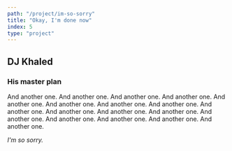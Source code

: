 ```yaml
---
path: "/project/im-so-sorry"
title: "Okay, I'm done now"
index: 5
type: "project"
---
```

## DJ Khaled
### His master plan

And another one.
And another one.
And another one.
And another one.
And another one.
And another one.
And another one.
And another one.
And another one.
And another one.
And another one.
And another one.
And another one.
And another one.
And another one.
And another one.
And another one.

*I'm so sorry.*

